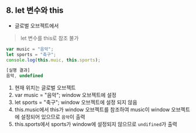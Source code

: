 ## 8. let 변수와 this
- 글로벌 오브젝트에서
> let 변수를 this로 참조 불가
```js
var music = "음악";
let sports = "축구";
console.log(this.muic, this.sports);

[실행 결과]
음악, undefined
```
1. 현재 위치는 글로벌 오브젝트
2. var music = "음악";
   window 오브젝트에 설정
3. let sports = "축구";
  window 오브젝트에 설정 되지 않음
4. this.music에서
  this가 window 오브젝트를 참조하여
  music이 window 오브젝트에 설정되어 있으므로
  `음악`이 출력
5. this.sports에서
  sports가 window에 설정되지 않으므로
  `undifined`가 출력